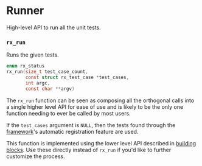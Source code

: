 Runner
======

High-level API to run all the unit tests.


### `rx_run`

Runs the given tests.

```c
enum rx_status
rx_run(size_t test_case_count,
       const struct rx_test_case *test_cases,
       int argc,
       const char **argv)
```

The `rx_run` function can be seen as composing all the orthogonal calls into
a single higher level API for ease of use and is likely to be the only one
function needing to ever be called by most users.

If the `test_cases` argument is `NULL`, then the tests found through
the [framework][framework]'s automatic registration feature are used.

This function is implemented using the lower level API described in
[building blocks][building-blocks]. Use these directly instead of `rx_run`
if you'd like to further customize the process.


[building-blocks]: ./building-blocks.md
[framework]: ./framework.md
